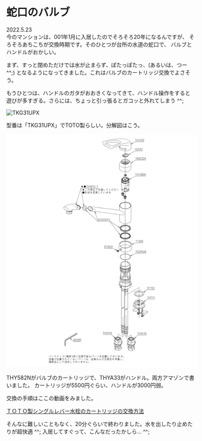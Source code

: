 # 蛇口のバルブ

2022.5.23<br />
今のマンションは、001年1月に入居したのでそろそろ20年になるんですが、
そろそろあちこちが交換時期です。そのひとつが台所の水道の蛇口で、
バルブとハンドルがおかしい。

まず、すっと閉めただけでは水が止まらず、ぽたっぽたっ、(あるいは、つー ^^;)
となるようになってきました。これはバルブのカートリッジ交換でよさそう。

もうひとつは、ハンドルのガタがおおきくなってきて、ハンドル操作をすると
遊びが多すぎる。さらには、ちょっと引っ張るとガコッと外れてしまう ^^;

![TKG31UPX](TKG31UPX.png)

型番は「TKG31UPX」でTOTO製らしい。分解図はこう。

![TKG31UPX-ASSEMBLY](TKG31UPX-ASSEMBLY.gif)

THY582Nがバルブのカートリッジで、THYA33がハンドル。両方アマゾンで書いました。
カートリッジが5500円ぐらい、ハンドルが3000円弱。

交換の手順はここの動画をみました。

[ＴＯＴＯ製シングルレバー水栓のカートリッジの交換方法](https://youtu.be/oEbGtZAn_t4)

そんなに難しいこともなく、20分ぐらいで終わりました。水を出したり止めたりが超快適 ^^;
入居してすぐって、こんなだったかしら... ^^;